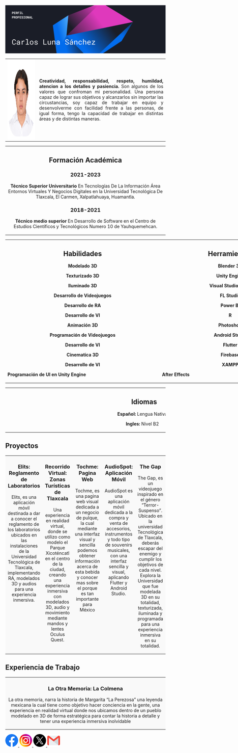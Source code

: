 <img src="https://github.com/C4rlosLuna/C4rlosLuna/blob/main/ban.png" alt="Facebook" >

 <table style="width: 100%;">
        <tr>
         <td style="text-align: center;">
             <img src="https://github.com/C4rlosLuna/C4rlosLuna/blob/main/infantilredonda.png" style="width: 800px; height:250px;">
            </td>
           <td style="text-align: center;">
                <p style="text-align: justify;"><b>Creatividad, responsabilidad, respeto, humildad, atencion a los detalles y pasiencia.</b> Son algunos de los valores que confroman mi                            personalidad. Una persona capaz de lograr sus objetivos y alcanzarlos sin importar las circustancias, soy capaz de trabajar 
                   en equipo y desenvolverme con facilidad frente a las personas, de igual forma, tengo la capacidad de trabajar en distintas áreas y de distintas maneras.</p>
            </td>
        </tr>
    </table> 
    <table style="width: 100%;">
        <tr>
           <td style="text-align: center;">
                <h2>Formación Académica</h2>   
                <h3>2021-2023</h3>
                <p><b>Técnico Superior Universitario</b> En Tecnologías De La Información Área Entornos Virtuales Y Negocios Digitales en la Universidad Tecnológica De Tlaxcala, El Carmen, Xalpatlahuaya, Huamantla.</p>
                <h3>2018-2021</h3>
                <p><b>Técnico medio superior</b> En Desarrollo de Software en el Centro de Estudios Científicos y Tecnológicos Numero 10 de Yauhquemehcan.</p>
            </td>
        </tr>
    </table>
    
  <table style="width: 500%;">
        <tr>
           <td style="text-align: center;">
                <h2>Habilidades</h2>   
                <p><b>Modelado 3D</b></p>
                <p><b>Texturizado 3D</b></p>
                <p><b>Iluminado 3D</b></p>
                <p><b>Desarrollo de Videojuegos</b></p>
                <p><b>Desarrollo de RA</b></p>
                <p><b>Desarrollo de VI</b></p>
                <p><b>Animación 3D</b></p>
                <p><b>Programación de Videojuegos</b></p>
                <p><b>Desarrollo de VI</b></p>
                <p><b>Cinematica 3D</b></p>
                <p><b>Desarrollo de VI</b></p>
                <p><b>Programación de UI en Unity Engine&nbsp;&nbsp;&nbsp;&nbsp;&nbsp;&nbsp;&nbsp;&nbsp;&nbsp;&nbsp;&nbsp;&nbsp;&nbsp;&nbsp;&nbsp;&nbsp;&nbsp;&nbsp;&nbsp;&nbsp;&nbsp;&nbsp;&nbsp;&nbsp;&nbsp;&nbsp;&nbsp;&nbsp;&nbsp;&nbsp;&nbsp;&nbsp;&nbsp;&nbsp;&nbsp;&nbsp;&nbsp;&nbsp;&nbsp;&nbsp;&nbsp;&nbsp;&nbsp;&nbsp;&nbsp;&nbsp;&nbsp;&nbsp;&nbsp;&nbsp;&nbsp;&nbsp;&nbsp;&nbsp;&nbsp;&nbsp;&nbsp;&nbsp;&nbsp;&nbsp;</b></p>
            </td>
            <td style="text-align: center;">
                <h2>Herramientas</h2>   
                <p><b>Blender 3D</b></p>
                <p><b>Unity Engine</b></p>
                <p><b>Visual Studio Code</b></p>
                <p><b>FL Studio</b></p>
                <p><b>Power BI</b></p>
                <p><b>R</b></p>
                <p><b>Photoshop</b></p>
                <p><b>Android Studio</b></p>
                <p><b>Flutter</b></p>
                <p><b>Firebase</b></p>
                <p><b>XAMPP</b></p>
                <p><b>After Effects&nbsp;&nbsp;&nbsp;&nbsp;&nbsp;&nbsp;&nbsp;&nbsp;&nbsp;&nbsp;&nbsp;&nbsp;&nbsp;&nbsp;&nbsp;&nbsp;&nbsp;&nbsp;&nbsp;&nbsp;&nbsp;&nbsp;&nbsp;&nbsp;&nbsp;&nbsp;&nbsp;&nbsp;&nbsp;&nbsp;&nbsp;&nbsp;&nbsp;&nbsp;&nbsp;&nbsp;&nbsp;&nbsp;&nbsp;&nbsp;&nbsp;&nbsp;&nbsp;&nbsp;&nbsp;&nbsp;&nbsp;&nbsp;&nbsp;&nbsp;&nbsp;&nbsp;&nbsp;&nbsp;&nbsp;&nbsp;&nbsp;&nbsp;&nbsp;&nbsp;&nbsp;&nbsp;&nbsp;&nbsp;&nbsp;&nbsp;&nbsp;&nbsp;&nbsp;&nbsp;&nbsp;&nbsp;&nbsp;&nbsp;&nbsp;&nbsp;&nbsp;&nbsp;&nbsp;&nbsp;&nbsp;&nbsp;&nbsp;&nbsp;&nbsp;&nbsp;&nbsp;&nbsp;&nbsp;&nbsp;&nbsp;</b></p>
</td>
</tr>
</table>

<table style="width: 100%;">
        <tr>
             <td style="text-align: center;">
                <h2>&nbsp;&nbsp;&nbsp;&nbsp;&nbsp;&nbsp;&nbsp;&nbsp;&nbsp;&nbsp;&nbsp;&nbsp;&nbsp;&nbsp;&nbsp;&nbsp;&nbsp;&nbsp;&nbsp;&nbsp;&nbsp;&nbsp;&nbsp;&nbsp;&nbsp;&nbsp;&nbsp;&nbsp;&nbsp;&nbsp;&nbsp;&nbsp;&nbsp;&nbsp;&nbsp;&nbsp;&nbsp;&nbsp;&nbsp;&nbsp;&nbsp;&nbsp;&nbsp;&nbsp;&nbsp;&nbsp;&nbsp;&nbsp;&nbsp;&nbsp;&nbsp;&nbsp;&nbsp;&nbsp;&nbsp;&nbsp;&nbsp;&nbsp;&nbsp;&nbsp;&nbsp;&nbsp;&nbsp;&nbsp;&nbsp;&nbsp;&nbsp;&nbsp;&nbsp;Idiomas&nbsp;&nbsp;&nbsp;&nbsp;&nbsp;&nbsp;&nbsp;&nbsp;&nbsp;&nbsp;&nbsp;&nbsp;&nbsp;&nbsp;&nbsp;&nbsp;&nbsp;&nbsp;&nbsp;&nbsp;&nbsp;&nbsp;&nbsp;&nbsp;&nbsp;&nbsp;&nbsp;&nbsp;&nbsp;&nbsp;&nbsp;&nbsp;&nbsp;&nbsp;&nbsp;&nbsp;&nbsp;&nbsp;&nbsp;&nbsp;&nbsp;&nbsp;&nbsp;&nbsp;&nbsp;&nbsp;&nbsp;&nbsp;&nbsp;&nbsp;&nbsp;&nbsp;&nbsp;&nbsp;&nbsp;&nbsp;&nbsp;&nbsp;&nbsp;&nbsp;&nbsp;&nbsp;&nbsp;&nbsp;&nbsp;&nbsp;&nbsp;</h2>   
                <p><b>Español:</b> Lengua Nativa</p>
                <p><b>Ingles:</b> Nivel B2</p>
         </td>
        </tr>
    </table>
<h2 aling="center">Proyectos</h2>
<table align="center" cellspacing="20">
    <tr>
        <td bgcolor="#f9f9f9" width="200" height="150" align="center" valign="top">
            <h3>Elits: Reglamento de Laboratorios</h3>
            <p aling="justify">Elits, es una aplicación móvil destinada a dar a conocer el reglamento de los laboratorios ubicados en las instalaciones de la Universidad Tecnológica de Tlaxcala, implementando RA, modelados 3D y audios para una experiencia inmersiva. </p>
        </td>
        <td bgcolor="#f9f9f9" width="200" height="150" align="center" valign="top">
            <h3>Recorrido Virtual: Zonas Turísticas de Tlaxcala</h3>
            <p>Una experiencia en realidad virtual, donde se utilizo como modelo el Parque Xicoténcatl en el centro de la ciudad, creando una experiencia inmersiva con modelados 3D, audio y movimiento mediante mandos y lentes Oculus Quest. </p>
        </td>
        <td bgcolor="#f9f9f9" width="200" height="150" align="center" valign="top">
            <h3>Tochme: Pagina Web</h3>
            <p>Tochme, es una pagina web visual dedicada a un negocio de pulque, la cual mediante una interfaz visual y sencilla podemos obtener información acerca de esta bebida y conocer mas sobre el porque es tan importante para México</p>
        </td>
        <td bgcolor="#f9f9f9" width="200" height="150" align="center" valign="top">
            <h3>AudioSpot: Aplicación Móvil</h3>
            <p>AudioSpot es una aplicación móvil dedicada a la compra y venta de accesorios, instrumentos y todo tipo de souvenirs musicales, con una interfaz sencilla y visual, aplicando Flutter y Android Studio.</p>
        </td>
      <td bgcolor="#f9f9f9" width="200" height="150" align="center" valign="top">
            <h3>The Gap</h3>
            <p>The Gap, es un videojuego inspirado en el género “Terror-Suspenso”. Ubicado en la universidad Tecnológica de Tlaxcala, deberás escapar del enemigo y cumplir los objetivos de cada nivel. Explora la Universidad que fue modelada 3D en su totalidad, texturizada, iluminada y programada para una experiencia inmersiva en su totalidad. </p>
        </td>
    </tr>
</table>

<h2 aling="center">Experiencia de Trabajo</h2>
<table align="center" cellspacing="20">
    <tr>
        <td bgcolor="#f9f9f9" width="1000" height="150" align="center" valign="top">
            <h3>La Otra Memoria: La Colmena</h3>
            <p aling="justify">La otra memoria, narra la historia de Margarita “La Perezosa” una leyenda mexicana la cual tiene como objetivo hacer conciencia en la gente, una experiencia en realidad virtual donde nos ubicamos dentro de un pueblo modelado en 3D de forma estratégica para contar la historia a detalle y tener una experiencia inmersiva inolvidable</p>
        </td>
    </tr>
</table>


<a href="https://www.facebook.com" target="_blank">
        <img src="https://github.com/C4rlosLuna/C4rlosLuna/blob/main/facebook.png" alt="Facebook" style="width: 40px; height: 40px;">
    </a>
    <a href="https://www.twitter.com" target="_blank">
        <img src="https://github.com/C4rlosLuna/C4rlosLuna/blob/main/instagram.png" alt="c4rlosluna_" style="width: 40px; height: 40px;">
    </a>
    <a href="https://www.instagram.com" target="_blank">
        <img src="https://github.com/C4rlosLuna/C4rlosLuna/blob/main/x.png" alt="@clrsluna" style="width: 40px; height: 40px;">
  </a>
  <a href="https://www.instagram.com" target="_blank">
        <img src="https://github.com/C4rlosLuna/C4rlosLuna/blob/main/gmail.png" alt="clrsluna23@gmail.com" style="width: 40px; height: 40px;">
  </a>

